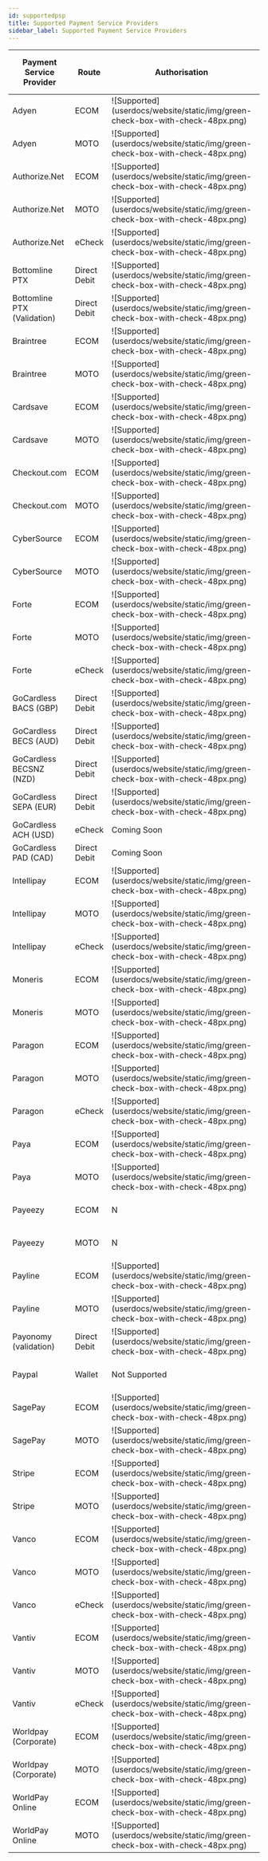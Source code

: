 ```yaml
---
id: supportedpsp
title: Supported Payment Service Providers
sidebar_label: Supported Payment Service Providers
---
```


<table>
<thead>
  <tr>
    <th>Payment Service Provider</th>
    <th>Route</th>
    <th>Authorisation</th>
    <th>Single Payment</th>
    <th>Recurring Payment</th>
    <th>Refund</th>
    <th>3D Secure Payment</th>
    <th>3D Secure Payment V2</th>
  </tr>
</thead>
<tbody>
  <tr>
    <td>Adyen</td>
    <td>ECOM</td>
    <td>![Supported](userdocs/website/static/img/green-check-box-with-check-48px.png)</td>
    <td>![Supported](userdocs/website/static/img/green-check-box-with-check-48px.png)</td>
    <td>![Supported](userdocs/website/static/img/green-check-box-with-check-48px.png)</td>
    <td>![Supported](userdocs/website/static/img/green-check-box-with-check-48px.png)</td>
    <td>N/A</td>
    <td>Coming Soon</td>
  </tr>
  <tr>
    <td>Adyen</td>
    <td>MOTO</td>
    <td>![Supported](userdocs/website/static/img/green-check-box-with-check-48px.png)</td>
    <td>![Supported](userdocs/website/static/img/green-check-box-with-check-48px.png)</td>
    <td>![Supported](userdocs/website/static/img/green-check-box-with-check-48px.png)</td>
    <td>![Supported](userdocs/website/static/img/green-check-box-with-check-48px.png)</td>
    <td>N/A</td>
    <td>N/A</td>
  </tr>
  <tr>
    <td>Authorize.Net</td>
    <td>ECOM</td>
    <td>![Supported](userdocs/website/static/img/green-check-box-with-check-48px.png)</td>
    <td>![Supported](userdocs/website/static/img/green-check-box-with-check-48px.png)</td>
    <td>![Supported](userdocs/website/static/img/green-check-box-with-check-48px.png)</td>
    <td>![Supported](userdocs/website/static/img/green-check-box-with-check-48px.png)</td>
    <td>Not Supported</td>
    <td>Not Supported</td>
  </tr>
  <tr>
    <td>Authorize.Net</td>
    <td>MOTO</td>
    <td>![Supported](userdocs/website/static/img/green-check-box-with-check-48px.png)</td>
    <td>![Supported](userdocs/website/static/img/green-check-box-with-check-48px.png)</td>
    <td>![Supported](userdocs/website/static/img/green-check-box-with-check-48px.png)</td>
    <td>![Supported](userdocs/website/static/img/green-check-box-with-check-48px.png)</td>
    <td>N/A</td>
    <td>N/A</td>
  </tr>
  <tr>
    <td>Authorize.Net</td>
    <td>eCheck</td>
    <td>![Supported](userdocs/website/static/img/green-check-box-with-check-48px.png)</td>
    <td>![Supported](userdocs/website/static/img/green-check-box-with-check-48px.png)</td>
    <td>![Supported](userdocs/website/static/img/green-check-box-with-check-48px.png)</td>
    <td>![Supported](userdocs/website/static/img/green-check-box-with-check-48px.png)</td>
    <td>N/A</td>
    <td>N/A</td>
  </tr>
  <tr>
    <td>Bottomline PTX</td>
    <td>Direct Debit</td>
    <td>![Supported](userdocs/website/static/img/green-check-box-with-check-48px.png)</td>
    <td>![Supported](userdocs/website/static/img/green-check-box-with-check-48px.png)</td>
    <td>![Supported](userdocs/website/static/img/green-check-box-with-check-48px.png)</td>
    <td>![Supported](userdocs/website/static/img/green-check-box-with-check-48px.png)</td>
    <td>N/A</td>
    <td>N/A</td>
  </tr>
  <tr>
    <td>Bottomline PTX (Validation)</td>
    <td>Direct Debit</td>
    <td>![Supported](userdocs/website/static/img/green-check-box-with-check-48px.png)</td>
    <td>Not Supported</td>
    <td>Not Supported</td>
    <td>Not Supported</td>
    <td>N/A</td>
    <td>N/A</td>
  </tr>
  <tr>
    <td>Braintree</td>
    <td>ECOM</td>
    <td>![Supported](userdocs/website/static/img/green-check-box-with-check-48px.png)</td>
    <td>![Supported](userdocs/website/static/img/green-check-box-with-check-48px.png)</td>
    <td>![Supported](userdocs/website/static/img/green-check-box-with-check-48px.png)</td>
    <td>![Supported](userdocs/website/static/img/green-check-box-with-check-48px.png)</td>
    <td>N</td>
    <td>Coming Soon</td>
  </tr>
  <tr>
    <td>Braintree</td>
    <td>MOTO</td>
    <td>![Supported](userdocs/website/static/img/green-check-box-with-check-48px.png)</td>
    <td>![Supported](userdocs/website/static/img/green-check-box-with-check-48px.png)</td>
    <td>![Supported](userdocs/website/static/img/green-check-box-with-check-48px.png)</td>
    <td>![Supported](userdocs/website/static/img/green-check-box-with-check-48px.png)</td>
    <td>N/A</td>
    <td>N/A</td>
  </tr>
  <tr>
    <td>Cardsave</td>
    <td>ECOM</td>
    <td>![Supported](userdocs/website/static/img/green-check-box-with-check-48px.png)</td>
    <td>![Supported](userdocs/website/static/img/green-check-box-with-check-48px.png)</td>
    <td>![Supported](userdocs/website/static/img/green-check-box-with-check-48px.png)</td>
    <td>N</td>
    <td>![Supported](userdocs/website/static/img/green-check-box-with-check-48px.png)</td>
    <td>Not Supported</td>
  </tr>
  <tr>
    <td>Cardsave</td>
    <td>MOTO</td>
    <td>![Supported](userdocs/website/static/img/green-check-box-with-check-48px.png)</td>
    <td>![Supported](userdocs/website/static/img/green-check-box-with-check-48px.png)</td>
    <td>![Supported](userdocs/website/static/img/green-check-box-with-check-48px.png)</td>
    <td>N</td>
    <td>N/A</td>
    <td>N/A</td>
  </tr>
  <tr>
    <td>Checkout.com</td>
    <td>ECOM</td>
    <td>![Supported](userdocs/website/static/img/green-check-box-with-check-48px.png)</td>
    <td>![Supported](userdocs/website/static/img/green-check-box-with-check-48px.png)</td>
    <td>![Supported](userdocs/website/static/img/green-check-box-with-check-48px.png)</td>
    <td>![Supported](userdocs/website/static/img/green-check-box-with-check-48px.png)</td>
    <td>![Supported](userdocs/website/static/img/green-check-box-with-check-48px.png)</td>
    <td>Coming Soon</td>
  </tr>
  <tr>
    <td>Checkout.com</td>
    <td>MOTO</td>
    <td>![Supported](userdocs/website/static/img/green-check-box-with-check-48px.png)</td>
    <td>![Supported](userdocs/website/static/img/green-check-box-with-check-48px.png)</td>
    <td>![Supported](userdocs/website/static/img/green-check-box-with-check-48px.png)</td>
    <td>![Supported](userdocs/website/static/img/green-check-box-with-check-48px.png)</td>
    <td>N/A</td>
    <td>N/A</td>
  </tr>
  <tr>
    <td>CyberSource</td>
    <td>ECOM</td>
    <td>![Supported](userdocs/website/static/img/green-check-box-with-check-48px.png)</td>
    <td>![Supported](userdocs/website/static/img/green-check-box-with-check-48px.png)</td>
    <td>![Supported](userdocs/website/static/img/green-check-box-with-check-48px.png)</td>
    <td>![Supported](userdocs/website/static/img/green-check-box-with-check-48px.png)</td>
    <td>![Supported](userdocs/website/static/img/green-check-box-with-check-48px.png)</td>
    <td>Coming Soon</td>
  </tr>
  <tr>
    <td>CyberSource</td>
    <td>MOTO</td>
    <td>![Supported](userdocs/website/static/img/green-check-box-with-check-48px.png)</td>
    <td>![Supported](userdocs/website/static/img/green-check-box-with-check-48px.png)</td>
    <td>![Supported](userdocs/website/static/img/green-check-box-with-check-48px.png)</td>
    <td>![Supported](userdocs/website/static/img/green-check-box-with-check-48px.png)</td>
    <td>N/A</td>
    <td>N/A</td>
  </tr>
  <tr>
    <td>Forte</td>
    <td>ECOM</td>
    <td>![Supported](userdocs/website/static/img/green-check-box-with-check-48px.png)</td>
    <td>![Supported](userdocs/website/static/img/green-check-box-with-check-48px.png)</td>
    <td>![Supported](userdocs/website/static/img/green-check-box-with-check-48px.png)</td>
    <td>![Supported](userdocs/website/static/img/green-check-box-with-check-48px.png)</td>
    <td>Not Supported</td>
    <td>N/A</td>
  </tr>
  <tr>
    <td>Forte</td>
    <td>MOTO</td>
    <td>![Supported](userdocs/website/static/img/green-check-box-with-check-48px.png)</td>
    <td>![Supported](userdocs/website/static/img/green-check-box-with-check-48px.png)</td>
    <td>![Supported](userdocs/website/static/img/green-check-box-with-check-48px.png)</td>
    <td>![Supported](userdocs/website/static/img/green-check-box-with-check-48px.png)</td>
    <td>N/A</td>
    <td>N/A</td>
  </tr>
  <tr>
    <td>Forte</td>
    <td>eCheck</td>
    <td>![Supported](userdocs/website/static/img/green-check-box-with-check-48px.png)</td>
    <td>![Supported](userdocs/website/static/img/green-check-box-with-check-48px.png)</td>
    <td>![Supported](userdocs/website/static/img/green-check-box-with-check-48px.png)</td>
    <td>![Supported](userdocs/website/static/img/green-check-box-with-check-48px.png)</td>
    <td>N/A</td>
    <td>N/A</td>
  </tr>
  <tr>
    <td>GoCardless BACS (GBP)</td>
    <td>Direct Debit</td>
    <td>![Supported](userdocs/website/static/img/green-check-box-with-check-48px.png)</td>
    <td>![Supported](userdocs/website/static/img/green-check-box-with-check-48px.png)</td>
    <td>![Supported](userdocs/website/static/img/green-check-box-with-check-48px.png)</td>
    <td>![Supported](userdocs/website/static/img/green-check-box-with-check-48px.png)</td>
    <td>N/A</td>
    <td>N/A</td>
  </tr>
  <tr>
    <td>GoCardless BECS (AUD)</td>
    <td>Direct Debit</td>
    <td>![Supported](userdocs/website/static/img/green-check-box-with-check-48px.png)</td>
    <td>![Supported](userdocs/website/static/img/green-check-box-with-check-48px.png)</td>
    <td>![Supported](userdocs/website/static/img/green-check-box-with-check-48px.png)</td>
    <td>![Supported](userdocs/website/static/img/green-check-box-with-check-48px.png)</td>
    <td>N/A</td>
    <td>N/A</td>
  </tr>
  <tr>
    <td>GoCardless BECSNZ (NZD)</td>
    <td>Direct Debit</td>
    <td>![Supported](userdocs/website/static/img/green-check-box-with-check-48px.png)</td>
    <td>![Supported](userdocs/website/static/img/green-check-box-with-check-48px.png)</td>
    <td>![Supported](userdocs/website/static/img/green-check-box-with-check-48px.png)</td>
    <td>![Supported](userdocs/website/static/img/green-check-box-with-check-48px.png)</td>
    <td>N/A</td>
    <td>N/A</td>
  </tr>
  <tr>
    <td>GoCardless SEPA (EUR)</td>
    <td>Direct Debit</td>
    <td>![Supported](userdocs/website/static/img/green-check-box-with-check-48px.png)</td>
    <td>![Supported](userdocs/website/static/img/green-check-box-with-check-48px.png)</td>
    <td>![Supported](userdocs/website/static/img/green-check-box-with-check-48px.png)</td>
    <td>![Supported](userdocs/website/static/img/green-check-box-with-check-48px.png)</td>
    <td>N/A</td>
    <td>N/A</td>
  </tr>
  <tr>
    <td>GoCardless ACH (USD)</td>
    <td>eCheck</td>
    <td colspan="4">Coming Soon</td>
    <td>N/A</td>
    <td>N/A</td>
  </tr>
  <tr>
    <td>GoCardless PAD (CAD)</td>
    <td>Direct Debit</td>
    <td colspan="4">Coming Soon</td>
    <td>N/A</td>
    <td>N/A</td>
  </tr>
  <tr>
    <td>Intellipay</td>
    <td>ECOM</td>
    <td>![Supported](userdocs/website/static/img/green-check-box-with-check-48px.png)</td>
    <td>![Supported](userdocs/website/static/img/green-check-box-with-check-48px.png)</td>
    <td>![Supported](userdocs/website/static/img/green-check-box-with-check-48px.png)</td>
    <td>![Supported](userdocs/website/static/img/green-check-box-with-check-48px.png)</td>
    <td>Not Supported</td>
    <td>Not Supported</td>
  </tr>
  <tr>
    <td>Intellipay</td>
    <td>MOTO</td>
    <td>![Supported](userdocs/website/static/img/green-check-box-with-check-48px.png)</td>
    <td>![Supported](userdocs/website/static/img/green-check-box-with-check-48px.png)</td>
    <td>![Supported](userdocs/website/static/img/green-check-box-with-check-48px.png)</td>
    <td>![Supported](userdocs/website/static/img/green-check-box-with-check-48px.png)</td>
    <td>N/A</td>
    <td>N/A</td>
  </tr>
  <tr>
    <td>Intellipay</td>
    <td>eCheck</td>
    <td>![Supported](userdocs/website/static/img/green-check-box-with-check-48px.png)</td>
    <td>![Supported](userdocs/website/static/img/green-check-box-with-check-48px.png)</td>
    <td>![Supported](userdocs/website/static/img/green-check-box-with-check-48px.png)</td>
    <td>N</td>
    <td>N/A</td>
    <td>N/A</td>
  </tr>
  <tr>
    <td>Moneris</td>
    <td>ECOM</td>
    <td>![Supported](userdocs/website/static/img/green-check-box-with-check-48px.png)</td>
    <td>![Supported](userdocs/website/static/img/green-check-box-with-check-48px.png)</td>
    <td>![Supported](userdocs/website/static/img/green-check-box-with-check-48px.png)</td>
    <td>![Supported](userdocs/website/static/img/green-check-box-with-check-48px.png)</td>
    <td>Not Supported</td>
    <td>Not Supported</td>
  </tr>
  <tr>
    <td>Moneris</td>
    <td>MOTO</td>
    <td>![Supported](userdocs/website/static/img/green-check-box-with-check-48px.png)</td>
    <td>![Supported](userdocs/website/static/img/green-check-box-with-check-48px.png)</td>
    <td>![Supported](userdocs/website/static/img/green-check-box-with-check-48px.png)</td>
    <td>![Supported](userdocs/website/static/img/green-check-box-with-check-48px.png)</td>
    <td>N/A</td>
    <td>N/A</td>
  </tr>
  <tr>
    <td>Paragon</td>
    <td>ECOM</td>
    <td>![Supported](userdocs/website/static/img/green-check-box-with-check-48px.png)</td>
    <td>![Supported](userdocs/website/static/img/green-check-box-with-check-48px.png)</td>
    <td>![Supported](userdocs/website/static/img/green-check-box-with-check-48px.png)</td>
    <td>![Supported](userdocs/website/static/img/green-check-box-with-check-48px.png)</td>
    <td>Not Supported</td>
    <td>Not Supported</td>
  </tr>
  <tr>
    <td>Paragon</td>
    <td>MOTO</td>
    <td>![Supported](userdocs/website/static/img/green-check-box-with-check-48px.png)</td>
    <td>![Supported](userdocs/website/static/img/green-check-box-with-check-48px.png)</td>
    <td>![Supported](userdocs/website/static/img/green-check-box-with-check-48px.png)</td>
    <td>![Supported](userdocs/website/static/img/green-check-box-with-check-48px.png)</td>
    <td>N/A</td>
    <td>N/A</td>
  </tr>
  <tr>
    <td>Paragon</td>
    <td>eCheck</td>
    <td>![Supported](userdocs/website/static/img/green-check-box-with-check-48px.png)</td>
    <td>![Supported](userdocs/website/static/img/green-check-box-with-check-48px.png)</td>
    <td>![Supported](userdocs/website/static/img/green-check-box-with-check-48px.png)</td>
    <td>N</td>
    <td>N/A</td>
    <td>N/A</td>
  </tr>
  <tr>
    <td>Paya</td>
    <td>ECOM</td>
    <td>![Supported](userdocs/website/static/img/green-check-box-with-check-48px.png)</td>
    <td>![Supported](userdocs/website/static/img/green-check-box-with-check-48px.png)</td>
    <td>![Supported](userdocs/website/static/img/green-check-box-with-check-48px.png)</td>
    <td>![Supported](userdocs/website/static/img/green-check-box-with-check-48px.png)</td>
    <td>Not Supported</td>
    <td>Not Supported</td>
  </tr>
  <tr>
    <td>Paya</td>
    <td>MOTO</td>
    <td>![Supported](userdocs/website/static/img/green-check-box-with-check-48px.png)</td>
    <td>![Supported](userdocs/website/static/img/green-check-box-with-check-48px.png)</td>
    <td>![Supported](userdocs/website/static/img/green-check-box-with-check-48px.png)</td>
    <td>![Supported](userdocs/website/static/img/green-check-box-with-check-48px.png)</td>
    <td>N/A</td>
    <td>N/A</td>
  </tr>
  <tr>
    <td>Payeezy</td>
    <td>ECOM</td>
    <td>N</td>
    <td>![Supported](userdocs/website/static/img/green-check-box-with-check-48px.png)</td>
    <td>N</td>
    <td>![Supported](userdocs/website/static/img/green-check-box-with-check-48px.png)</td>
    <td>Not Supported</td>
    <td>N/A</td>
  </tr>
  <tr>
    <td>Payeezy</td>
    <td>MOTO</td>
    <td>N</td>
    <td>![Supported](userdocs/website/static/img/green-check-box-with-check-48px.png)</td>
    <td>N</td>
    <td>![Supported](userdocs/website/static/img/green-check-box-with-check-48px.png)</td>
    <td>N/A</td>
    <td>N/A</td>
  </tr>
  <tr>
    <td>Payline</td>
    <td>ECOM</td>
    <td>![Supported](userdocs/website/static/img/green-check-box-with-check-48px.png)</td>
    <td>![Supported](userdocs/website/static/img/green-check-box-with-check-48px.png)</td>
    <td>![Supported](userdocs/website/static/img/green-check-box-with-check-48px.png)</td>
    <td>![Supported](userdocs/website/static/img/green-check-box-with-check-48px.png)</td>
    <td>![Supported](userdocs/website/static/img/green-check-box-with-check-48px.png)</td>
    <td>Coming Soon</td>
  </tr>
  <tr>
    <td>Payline</td>
    <td>MOTO</td>
    <td>![Supported](userdocs/website/static/img/green-check-box-with-check-48px.png)</td>
    <td>![Supported](userdocs/website/static/img/green-check-box-with-check-48px.png)</td>
    <td>![Supported](userdocs/website/static/img/green-check-box-with-check-48px.png)</td>
    <td>![Supported](userdocs/website/static/img/green-check-box-with-check-48px.png)</td>
    <td>N/A</td>
    <td>N/A</td>
  </tr>
  <tr>
    <td>Payonomy (validation)</td>
    <td>Direct Debit</td>
    <td>![Supported](userdocs/website/static/img/green-check-box-with-check-48px.png)</td>
    <td>Not Supported</td>
    <td>Not Supported</td>
    <td>Not Supported</td>
    <td>N/A</td>
    <td>N/A</td>
  </tr>
  <tr>
    <td>Paypal</td>
    <td>Wallet</td>
    <td>Not Supported</td>
    <td>![Supported](userdocs/website/static/img/green-check-box-with-check-48px.png)</td>
    <td>Not Supported</td>
    <td>![Supported](userdocs/website/static/img/green-check-box-with-check-48px.png)</td>
    <td>Not Supported</td>
    <td>N/A</td>
  </tr>
  <tr>
    <td>SagePay</td>
    <td>ECOM</td>
    <td>![Supported](userdocs/website/static/img/green-check-box-with-check-48px.png)</td>
    <td>![Supported](userdocs/website/static/img/green-check-box-with-check-48px.png)</td>
    <td>![Supported](userdocs/website/static/img/green-check-box-with-check-48px.png)</td>
    <td>![Supported](userdocs/website/static/img/green-check-box-with-check-48px.png)</td>
    <td>Not Supported</td>
    <td>Coming Soon</td>
  </tr>
  <tr>
    <td>SagePay</td>
    <td>MOTO</td>
    <td>![Supported](userdocs/website/static/img/green-check-box-with-check-48px.png)</td>
    <td>![Supported](userdocs/website/static/img/green-check-box-with-check-48px.png)</td>
    <td>![Supported](userdocs/website/static/img/green-check-box-with-check-48px.png)</td>
    <td>![Supported](userdocs/website/static/img/green-check-box-with-check-48px.png)</td>
    <td>N/A</td>
    <td>N/A</td>
  </tr>
  <tr>
    <td>Stripe</td>
    <td>ECOM</td>
    <td>![Supported](userdocs/website/static/img/green-check-box-with-check-48px.png)</td>
    <td>![Supported](userdocs/website/static/img/green-check-box-with-check-48px.png)</td>
    <td>![Supported](userdocs/website/static/img/green-check-box-with-check-48px.png)</td>
    <td>![Supported](userdocs/website/static/img/green-check-box-with-check-48px.png)</td>
    <td>![Supported](userdocs/website/static/img/green-check-box-with-check-48px.png)</td>
    <td>Coming Soon</td>
  </tr>
  <tr>
    <td>Stripe</td>
    <td>MOTO</td>
    <td>![Supported](userdocs/website/static/img/green-check-box-with-check-48px.png)</td>
    <td>![Supported](userdocs/website/static/img/green-check-box-with-check-48px.png)</td>
    <td>![Supported](userdocs/website/static/img/green-check-box-with-check-48px.png)</td>
    <td>![Supported](userdocs/website/static/img/green-check-box-with-check-48px.png)</td>
    <td>N/A</td>
    <td>N/A</td>
  </tr>
  <tr>
    <td>Vanco</td>
    <td>ECOM</td>
    <td>![Supported](userdocs/website/static/img/green-check-box-with-check-48px.png)</td>
    <td>![Supported](userdocs/website/static/img/green-check-box-with-check-48px.png)</td>
    <td>![Supported](userdocs/website/static/img/green-check-box-with-check-48px.png)</td>
    <td>Not Supported</td>
    <td>Not Supported</td>
    <td>Not Supported</td>
  </tr>
  <tr>
    <td>Vanco</td>
    <td>MOTO</td>
    <td>![Supported](userdocs/website/static/img/green-check-box-with-check-48px.png)</td>
    <td>![Supported](userdocs/website/static/img/green-check-box-with-check-48px.png)</td>
    <td>![Supported](userdocs/website/static/img/green-check-box-with-check-48px.png)</td>
    <td>Not Supported</td>
    <td>N/A</td>
    <td>N/A</td>
  </tr>
  <tr>
    <td>Vanco</td>
    <td>eCheck</td>
    <td>![Supported](userdocs/website/static/img/green-check-box-with-check-48px.png)</td>
    <td>![Supported](userdocs/website/static/img/green-check-box-with-check-48px.png)</td>
    <td>![Supported](userdocs/website/static/img/green-check-box-with-check-48px.png)</td>
    <td>Not Supported</td>
    <td>N/A</td>
    <td>N/A</td>
  </tr>
  <tr>
    <td>Vantiv</td>
    <td>ECOM</td>
    <td>![Supported](userdocs/website/static/img/green-check-box-with-check-48px.png)</td>
    <td>![Supported](userdocs/website/static/img/green-check-box-with-check-48px.png)</td>
    <td>![Supported](userdocs/website/static/img/green-check-box-with-check-48px.png)</td>
    <td>![Supported](userdocs/website/static/img/green-check-box-with-check-48px.png)</td>
    <td>Not Supported</td>
    <td>Not Supported</td>
  </tr>
  <tr>
    <td>Vantiv</td>
    <td>MOTO</td>
    <td>![Supported](userdocs/website/static/img/green-check-box-with-check-48px.png)</td>
    <td>![Supported](userdocs/website/static/img/green-check-box-with-check-48px.png)</td>
    <td>![Supported](userdocs/website/static/img/green-check-box-with-check-48px.png)</td>
    <td>![Supported](userdocs/website/static/img/green-check-box-with-check-48px.png)</td>
    <td>N/A</td>
    <td>N/A</td>
  </tr>
  <tr>
    <td>Vantiv</td>
    <td>eCheck</td>
    <td>![Supported](userdocs/website/static/img/green-check-box-with-check-48px.png)</td>
    <td>![Supported](userdocs/website/static/img/green-check-box-with-check-48px.png)</td>
    <td>![Supported](userdocs/website/static/img/green-check-box-with-check-48px.png)</td>
    <td>N</td>
    <td>N/A</td>
    <td>N/A</td>
  </tr>
  <tr>
    <td>Worldpay (Corporate)</td>
    <td>ECOM</td>
    <td>![Supported](userdocs/website/static/img/green-check-box-with-check-48px.png)</td>
    <td>![Supported](userdocs/website/static/img/green-check-box-with-check-48px.png)</td>
    <td>![Supported](userdocs/website/static/img/green-check-box-with-check-48px.png)</td>
    <td>![Supported](userdocs/website/static/img/green-check-box-with-check-48px.png)</td>
    <td>![Supported](userdocs/website/static/img/green-check-box-with-check-48px.png)</td>
    <td>Coming Soon</td>
  </tr>
  <tr>
    <td>Worldpay (Corporate)</td>
    <td>MOTO</td>
    <td>![Supported](userdocs/website/static/img/green-check-box-with-check-48px.png)</td>
    <td>![Supported](userdocs/website/static/img/green-check-box-with-check-48px.png)</td>
    <td>![Supported](userdocs/website/static/img/green-check-box-with-check-48px.png)</td>
    <td>![Supported](userdocs/website/static/img/green-check-box-with-check-48px.png)</td>
    <td>N/A</td>
    <td>N/A</td>
  </tr>
  <tr>
    <td>WorldPay Online</td>
    <td>ECOM</td>
    <td>![Supported](userdocs/website/static/img/green-check-box-with-check-48px.png)</td>
    <td>![Supported](userdocs/website/static/img/green-check-box-with-check-48px.png)</td>
    <td>![Supported](userdocs/website/static/img/green-check-box-with-check-48px.png)</td>
    <td>![Supported](userdocs/website/static/img/green-check-box-with-check-48px.png)</td>
    <td>![Supported](userdocs/website/static/img/green-check-box-with-check-48px.png)</td>
    <td>Coming Soon</td>
  </tr>
  <tr>
    <td>WorldPay Online</td>
    <td>MOTO</td>
    <td>![Supported](userdocs/website/static/img/green-check-box-with-check-48px.png)</td>
    <td>![Supported](userdocs/website/static/img/green-check-box-with-check-48px.png)</td>
    <td>![Supported](userdocs/website/static/img/green-check-box-with-check-48px.png)</td>
    <td>![Supported](userdocs/website/static/img/green-check-box-with-check-48px.png)</td>
    <td>N/A</td>
    <td>N/A</td>
  </tr>
</tbody>
</table>
